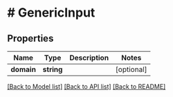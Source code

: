 # # GenericInput

## Properties

Name | Type | Description | Notes
------------ | ------------- | ------------- | -------------
**domain** | **string** |  | [optional]

[[Back to Model list]](../../README.md#models) [[Back to API list]](../../README.md#endpoints) [[Back to README]](../../README.md)
